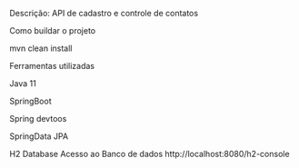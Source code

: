 Descrição: API de cadastro e controle de contatos

Como buildar o projeto

mvn clean install



Ferramentas utilizadas

Java 11

SpringBoot

Spring devtoos

SpringData JPA

H2 Database
Acesso ao Banco de dados
http://localhost:8080/h2-console
